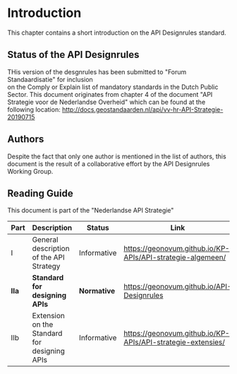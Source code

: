 # Introduction

This chapter contains a short introduction on the API Designrules standard.

## Status of the API Designrules

THis version of the desgnrules has been submitted to "Forum Standaardisatie" for inclusion  
on the Comply or Explain list of mandatory standards in the Dutch Public Sector.
This document originates from chapter 4 of the document "API Strategie voor de Nederlandse Overheid" 
which can be found at the following location: http://docs.geostandaarden.nl/api/vv-hr-API-Strategie-20190715

## Authors

Despite the fact that only one author is mentioned in the list of authors, this document is the result
of a collaborative effort by the API Designrules Working Group.

## Reading Guide

This document is part of the "Nederlandse API Strategie" 

| Part    | Description                                   | Status          | Link                                                        |
|---------|-----------------------------------------------| ----------------|-------------------------------------------------------------|
| I       | General description of the API Strategy       | Informative     | https://geonovum.github.io/KP-APIs/API-strategie-algemeen/  |
| **IIa** | **Standard for designing APIs**               | **Normative**   | https://geonovum.github.io/API-Designrules                  |
| IIb     | Extension on the Standard for designing APIs  | Informative     | https://geonovum.github.io/KP-APIs/API-strategie-extensies/ |
